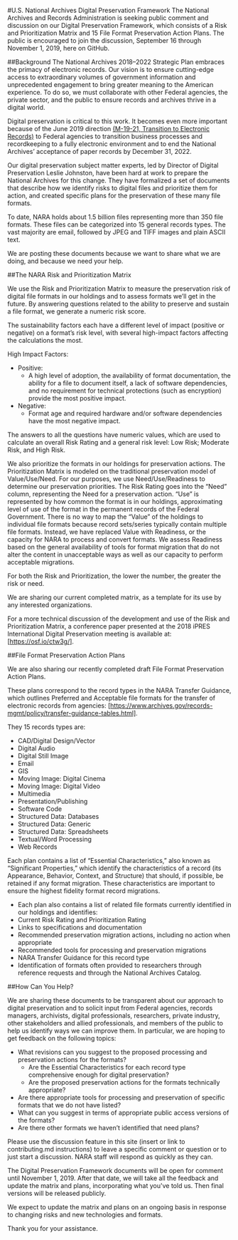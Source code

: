 #U.S. National Archives Digital Preservation Framework
The National Archives and Records Administration is seeking public comment and discussion on our Digital Preservation Framework, which consists of a Risk and Prioritization Matrix and 15 File Format Preservation Action Plans. The public is encouraged to join the discussion, September 16 through November 1, 2019, here on GitHub.
 
##Background
The National Archives 2018–2022 Strategic Plan embraces the primacy of electronic records. Our vision is to ensure cutting-edge access to extraordinary volumes of government informa­tion and unprecedented engagement to bring greater meaning to the American experience. To do so, we must collaborate with other Federal agencies, the private sector, and the public to ensure records and archives thrive in a digital world.
 
Digital preservation is critical to this work. It becomes even more important because of the June 2019 direction [(M-19-21, Transition to Electronic Records)](https://www.whitehouse.gov/wp-content/uploads/2019/06/M-19-21.pdf) to Federal agencies to transition business processes and recordkeeping to a fully electronic environment and to end the National Archives’ acceptance of paper records by December 31, 2022.
 
Our digital preservation subject matter experts, led by Director of Digital Preservation Leslie Johnston, have been hard at work to prepare the National Archives for this change. They have formalized a set of documents that describe how we identify risks to digital files and prioritize them for action, and created specific plans for the preservation of these many file formats.
 
To date, NARA holds about 1.5 billion files representing more than 350 file formats. These files can be categorized into 15 general records types. The vast majority are email, followed by JPEG and TIFF images and plain ASCII text.
 
We are posting these documents because we want to share what we are doing, and because we need your help.  
 
##The NARA Risk and Prioritization Matrix
 
We use the Risk and Prioritization Matrix to measure the preservation risk of digital file formats in our holdings and to assess formats we’ll get in the future. By answering questions related to the ability to preserve and sustain a file format, we generate a numeric risk score. 
 
The sustainability factors each have a different level of impact (positive or negative) on a format’s risk level, with several high-impact factors affecting the calculations the most.
 
High Impact Factors:
* Positive: 
  * A high level of adoption, the availability of format documentation, the ability for a file to document itself, a lack of software dependencies, and no requirement for technical protections (such as encryption) provide the most positive impact.
* Negative: 
  * Format age and required hardware and/or software dependencies have the most negative impact.
 
The answers to all the questions have numeric values, which are used to calculate an overall Risk Rating and a general risk level: Low Risk; Moderate Risk, and High Risk. 
 
We also prioritize the formats in our holdings for preservation actions. The Prioritization Matrix is modeled on the traditional preservation model of Value/Use/Need. For our purposes, we use Need/Use/Readiness to determine our preservation priorities. The Risk Rating goes into the “Need” column, representing the Need for a preservation action. “Use” is represented by how common the format is in our holdings, approximating level of use of the format in the permanent records of the Federal Government. There is no way to map the “Value” of the holdings to individual file formats because record sets/series typically contain multiple file formats. Instead, we have replaced Value with Readiness, or the capacity for NARA to process and convert formats. We assess Readiness based on the general availability of tools for format migration that do not alter the content in unacceptable ways as well as our capacity to perform acceptable migrations. 
 
For both the Risk and Prioritization, the lower the number, the greater the risk or need. 
 
We are sharing our current completed matrix, as a template for its use by any interested organizations.
 
For a more technical discussion of the development and use of the Risk and Prioritization Matrix, a conference paper presented at the 2018 iPRES International Digital Preservation meeting is available at: [https://osf.io/ctw3g/]. 
 
##File Format Preservation Action Plans
 
We are also sharing our recently completed draft File Format Preservation Action Plans. 
 
These plans correspond to the record types in the NARA Transfer Guidance, which outlines Preferred and Acceptable file formats for the transfer of electronic records from agencies:  [https://www.archives.gov/records-mgmt/policy/transfer-guidance-tables.html]. 
 
They 15 records types are:
 
* CAD/Digital Design/Vector
* Digital Audio
* Digital Still Image
* Email
* GIS
* Moving Image: Digital Cinema
* Moving Image: Digital Video
* Multimedia
* Presentation/Publishing
* Software Code
* Structured Data: Databases
* Structured Data: Generic
* Structured Data: Spreadsheets
* Textual/Word Processing
* Web Records
 
Each plan contains a list of “Essential Characteristics,” also known as “Significant Properties,” which identify the characteristics of a record (its Appearance, Behavior, Context, and Structure) that should, if possible, be retained if any format migration. These characteristics are important to ensure the highest fidelity format record migrations.   
 
* Each plan also contains a list of related file formats currently identified in our holdings and identifies:
* Current Risk Rating and Prioritization Rating
* Links to specifications and documentation
* Recommended preservation migration actions, including no action when appropriate
* Recommended tools for processing and preservation migrations
* NARA Transfer Guidance for this record type
* Identification of formats often provided to researchers through reference requests and through the National Archives Catalog.
 
##How Can You Help?
 
We are sharing these documents to be transparent about our approach to digital preservation and to solicit input from Federal agencies, records managers, archivists, digital professionals, researchers, private industry, other stakeholders and allied professionals, and members of the public to help us identify ways we can improve them. In particular, we are hoping to get feedback on the following topics:
 
* What revisions can you suggest to the proposed processing and preservation actions for the formats? 
  * Are the Essential Characteristics for each record type comprehensive enough for digital preservation? 
  * Are the proposed preservation actions for the formats technically appropriate?
* Are there appropriate tools for processing and preservation of specific formats that we do not have listed? 
* What can you suggest in terms of appropriate public access versions of the formats?
* Are there other formats we haven’t identified that need plans?
 
Please use the discussion feature in this site (insert or link to contributing.md instructions) to leave a specific comment or question or to just start a discussion. NARA staff will respond as quickly as they can.
 
The Digital Preservation Framework documents will be open for comment until November 1, 2019. After that date, we will take all the feedback and update the matrix and plans, incorporating what you've told us. Then final versions will be released publicly. 
 
We expect to update the matrix and plans on an ongoing basis in response to changing risks and new technologies and formats. 
 
Thank you for your assistance.

